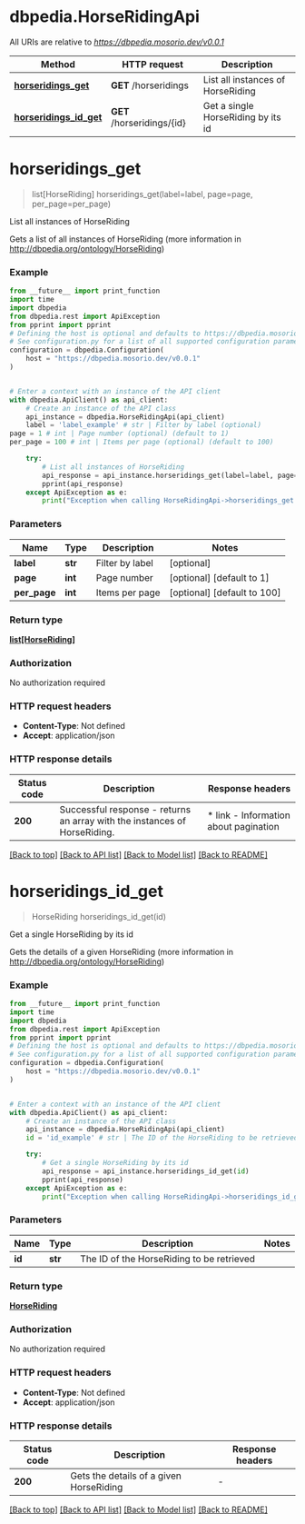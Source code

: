 # dbpedia.HorseRidingApi

All URIs are relative to *https://dbpedia.mosorio.dev/v0.0.1*

Method | HTTP request | Description
------------- | ------------- | -------------
[**horseridings_get**](HorseRidingApi.md#horseridings_get) | **GET** /horseridings | List all instances of HorseRiding
[**horseridings_id_get**](HorseRidingApi.md#horseridings_id_get) | **GET** /horseridings/{id} | Get a single HorseRiding by its id


# **horseridings_get**
> list[HorseRiding] horseridings_get(label=label, page=page, per_page=per_page)

List all instances of HorseRiding

Gets a list of all instances of HorseRiding (more information in http://dbpedia.org/ontology/HorseRiding)

### Example

```python
from __future__ import print_function
import time
import dbpedia
from dbpedia.rest import ApiException
from pprint import pprint
# Defining the host is optional and defaults to https://dbpedia.mosorio.dev/v0.0.1
# See configuration.py for a list of all supported configuration parameters.
configuration = dbpedia.Configuration(
    host = "https://dbpedia.mosorio.dev/v0.0.1"
)


# Enter a context with an instance of the API client
with dbpedia.ApiClient() as api_client:
    # Create an instance of the API class
    api_instance = dbpedia.HorseRidingApi(api_client)
    label = 'label_example' # str | Filter by label (optional)
page = 1 # int | Page number (optional) (default to 1)
per_page = 100 # int | Items per page (optional) (default to 100)

    try:
        # List all instances of HorseRiding
        api_response = api_instance.horseridings_get(label=label, page=page, per_page=per_page)
        pprint(api_response)
    except ApiException as e:
        print("Exception when calling HorseRidingApi->horseridings_get: %s\n" % e)
```

### Parameters

Name | Type | Description  | Notes
------------- | ------------- | ------------- | -------------
 **label** | **str**| Filter by label | [optional] 
 **page** | **int**| Page number | [optional] [default to 1]
 **per_page** | **int**| Items per page | [optional] [default to 100]

### Return type

[**list[HorseRiding]**](HorseRiding.md)

### Authorization

No authorization required

### HTTP request headers

 - **Content-Type**: Not defined
 - **Accept**: application/json

### HTTP response details
| Status code | Description | Response headers |
|-------------|-------------|------------------|
**200** | Successful response - returns an array with the instances of HorseRiding. |  * link - Information about pagination <br>  |

[[Back to top]](#) [[Back to API list]](../README.md#documentation-for-api-endpoints) [[Back to Model list]](../README.md#documentation-for-models) [[Back to README]](../README.md)

# **horseridings_id_get**
> HorseRiding horseridings_id_get(id)

Get a single HorseRiding by its id

Gets the details of a given HorseRiding (more information in http://dbpedia.org/ontology/HorseRiding)

### Example

```python
from __future__ import print_function
import time
import dbpedia
from dbpedia.rest import ApiException
from pprint import pprint
# Defining the host is optional and defaults to https://dbpedia.mosorio.dev/v0.0.1
# See configuration.py for a list of all supported configuration parameters.
configuration = dbpedia.Configuration(
    host = "https://dbpedia.mosorio.dev/v0.0.1"
)


# Enter a context with an instance of the API client
with dbpedia.ApiClient() as api_client:
    # Create an instance of the API class
    api_instance = dbpedia.HorseRidingApi(api_client)
    id = 'id_example' # str | The ID of the HorseRiding to be retrieved

    try:
        # Get a single HorseRiding by its id
        api_response = api_instance.horseridings_id_get(id)
        pprint(api_response)
    except ApiException as e:
        print("Exception when calling HorseRidingApi->horseridings_id_get: %s\n" % e)
```

### Parameters

Name | Type | Description  | Notes
------------- | ------------- | ------------- | -------------
 **id** | **str**| The ID of the HorseRiding to be retrieved | 

### Return type

[**HorseRiding**](HorseRiding.md)

### Authorization

No authorization required

### HTTP request headers

 - **Content-Type**: Not defined
 - **Accept**: application/json

### HTTP response details
| Status code | Description | Response headers |
|-------------|-------------|------------------|
**200** | Gets the details of a given HorseRiding |  -  |

[[Back to top]](#) [[Back to API list]](../README.md#documentation-for-api-endpoints) [[Back to Model list]](../README.md#documentation-for-models) [[Back to README]](../README.md)

